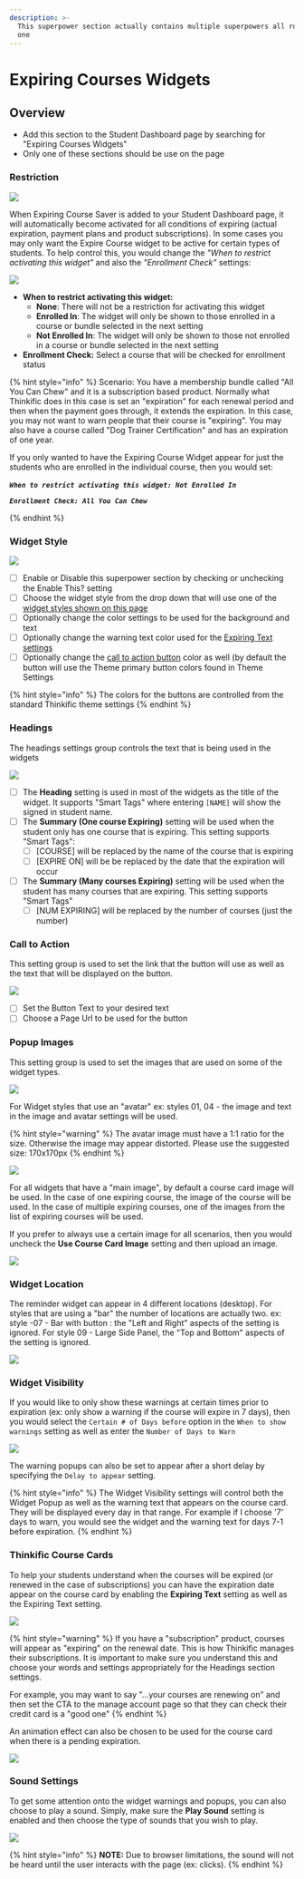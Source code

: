 ```yaml
---
description: >-
  This superpower section actually contains multiple superpowers all rolled into
  one
---
```


# Expiring Courses Widgets

## Overview

* Add this section to the Student Dashboard page by searching for "Expiring Courses Widgets"
* Only one of these sections should be use on the page

### Restriction

![](<../.gitbook/assets/Screen Shot 2022-03-18 at 1.38.12 PM.png>)

When Expiring Course Saver is added to your Student Dashboard page, it will automatically become activated for all conditions of expiring (actual expiration, payment plans and product subscriptions). In some cases you may only want the Expire Course widget to be active for certain types of students. To help control this, you would change the _"When to restrict activating this widget"_ and also the _"Enrollment Check"_ settings:

![](<../.gitbook/assets/Screen Shot 2022-03-18 at 1.41.33 PM.png>)

* **When to restrict activating this widget:**
  * **None**: There will not be a restriction for activating this widget
  * **Enrolled In**: The widget will only be shown to those enrolled in a course or bundle selected in the next setting
  * **Not Enrolled In**: The widget will only be shown to those not enrolled in a course or bundle selected in the next setting
* **Enrollment Check:** Select a course that will be checked for enrollment status

{% hint style="info" %}
Scenario: You have a membership bundle called "All You Can Chew" and it is a subscription based product. Normally what Thinkific does in this case is set an "expiration" for each renewal period and then when the payment goes through, it extends the expiration. In this case, you may not want to warn people that their course is "expiring".  You may also have a course called "Dog Trainer Certification" and has an expiration of one year.



If you only wanted to have the Expiring Course Widget appear for just the students who are enrolled in the individual course, then you would set:\
\
_**`When to restrict activating this widget: Not Enrolled In`**_

_**`Enrollment Check: All You Can Chew`**_




{% endhint %}



### Widget Style

![](<../.gitbook/assets/Screen Shot 2021-12-15 at 9.45.06 AM.png>)

* [ ] Enable or Disable this superpower section by checking or unchecking the Enable This? setting
* [ ] Choose the widget style from the drop down that will use one of the [widget styles shown on this page](expiring-courses-widgets.md#widget-style)
* [ ] Optionally change the color settings to be used for the background and text
* [ ] Optionally change the warning text color used for the [Expiring Text settings](expiring-courses-widgets.md#thinkific-course-cards)
* [ ] Optionally change the [call to action button](expiring-courses-widgets.md#call-to-action) color as well (by default the button will use the Theme primary button colors found in Theme Settings

{% hint style="info" %}
The colors for the buttons are controlled from the standard Thinkific theme settings
{% endhint %}

### Headings

The headings settings group controls the text that is being used in the widgets

![](<../.gitbook/assets/Screen Shot 2021-12-03 at 1.53.05 PM.png>)

* [ ] The **Heading** setting is used in most of the widgets as the title of the widget. It supports "Smart Tags" where entering `[NAME]` will show the signed in student name.
* [ ] The **Summary (One course Expiring)** setting will be used when the student only has one course that is expiring. This setting supports "Smart Tags":
  * [ ] \[COURSE] will be replaced by the name of the course that is expiring
  * [ ] \[EXPIRE ON] will be be replaced by the date that the expiration will occur
* [ ] The **Summary (Many courses Expiring)** setting will be used when the student has many courses that are expiring. This setting supports "Smart Tags"
  * [ ] \[NUM EXPIRING] will be replaced by the number of courses (just the number)

### Call to Action

This setting group is used to set the link that the button will use as well as the text that will be displayed on the button.

![](<../.gitbook/assets/Screen Shot 2021-12-03 at 1.58.44 PM.png>)

* [ ] Set the Button Text to your desired text
* [ ] Choose a Page Url to be used for the button

### Popup Images

This setting group is used to set the images that are used on some of the widget types.

![](<../.gitbook/assets/Screen Shot 2021-12-03 at 2.43.44 PM.png>)

For Widget styles that use an "avatar" ex: styles 01, 04 - the image and text in the image and avatar settings will be used.&#x20;

{% hint style="warning" %}
The avatar image must have a 1:1 ratio for the size. Otherwise the image may appear distorted. Please use the suggested size: 170x170px
{% endhint %}

![](<../.gitbook/assets/Site-Builder-Thinkific - 2021-12-03T144644.462.png>)

For all widgets that have a "main image", by default a course card image will be used. In the case of one expiring course, the image of the course will be used. In the case of multiple expiring courses, one of the images from the list of expiring courses will be used.

If you prefer to always use a certain image for all scenarios, then you would uncheck the **Use Course Card Image** setting and then upload an image.

![](<../.gitbook/assets/Screen Shot 2021-12-03 at 2.48.06 PM.png>)

### Widget Location

The reminder widget can appear in 4 different locations (desktop). For styles that are using a "bar" the number of locations are actually two. ex: style -07 - Bar with button : the "Left and Right" aspects of the setting is ignored. For style 09 - Large Side Panel, the "Top and Bottom" aspects of the setting is ignored.

![](<../.gitbook/assets/Screen Shot 2021-12-03 at 2.51.13 PM.png>)

### Widget Visibility

If you would like to only show these warnings at certain times prior to expiration (ex: only show a warning if the course will expire in 7 days), then you would select the `Certain # of Days before` option in the `When to show warnings` setting as well as enter the `Number of Days to Warn`

![](<../.gitbook/assets/Screen Shot 2021-12-03 at 2.57.30 PM (1).png>)

The warning popups can also be set to appear after a short delay by specifying the `Delay to appear` setting.

{% hint style="info" %}
The Widget Visibility settings will control both the Widget Popup as well as the warning text that appears on the course card. They will be displayed every day in that range. For example if I choose '7' days to warn, you would see the widget and the warning text for days 7-1 before expiration.
{% endhint %}

### Thinkific Course Cards

To help your students understand when the courses will be expired (or renewed in the case of subscriptions) you can have the expiration date appear on the course card by enabling the **Expiring Text** setting as well as the Expiring Text setting.

![](<../.gitbook/assets/Site-Builder-Thinkific - 2021-12-03T150108.321.png>)

{% hint style="warning" %}
If you have a "subscription" product, courses will appear as "expiring" on the renewal date. This is how Thinkific manages their subscriptions. It is important to make sure you understand this and choose your words and settings appropriately for the Headings section settings.&#x20;



For example, you may want to say "...your courses are renewing on" and then set the CTA to the manage account page so that they can check their credit card is a "good one"
{% endhint %}

An animation effect can also be chosen to be used for the course card when there is a pending expiration.

![](<../.gitbook/assets/Screen Shot 2021-12-03 at 3.08.33 PM.png>)

### Sound Settings

To get some attention onto the widget warnings and popups,  you can also choose to play a sound. Simply, make sure the **Play Sound** setting is enabled and then choose the type of sounds that you wish to play.

![](<../.gitbook/assets/Screen Shot 2021-12-03 at 3.11.20 PM.png>)

{% hint style="info" %}
**NOTE:** Due to browser limitations, the sound will not be heard until the user interacts with the page (ex: clicks).
{% endhint %}
